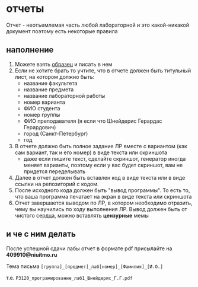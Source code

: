 # отчеты
Отчет - неотъемлемая часть любой лабораторной и это какой-никакой документ поэтому есть некоторые правила

## наполнение
1.  Можете взять [образец](https://docs.google.com/document/d/18I7KcVyP9uE0mOTq3IcqBSRNsCFRxNY_7Zh5Nh9Ix_U/edit?usp=sharing) и писать в нем
2.  Если не хотите брать то учтите, что в отчете должен быть титульный лист, на котором должно быть:
    - название факультета
    - название предмета
    - название лабораторной работы
    - номер варианта
    - ФИО студента
    - номер группы
    - ФИО преподавателя (я если что Шнейдерис Герардас Герардович)
    - город (Санкт-Петербург)
    - год
3. В отчете должно быть полное задание ЛР вместе с вариантом (как сам вариант, так и его номер) в виде текста или скриншота
    - даже если пишите текст, сделайте скриншот, генератор иногда меняет варианты, поэтому если у вас будет скриншот, вам не придется переделывать
4. Далее в отчет должен быть вставлен код в виде текста или в виде ссылки на репозиторий с кодом.
5. После исходного кода должен быть "вывод программы". То есть то, что ваша
   программа печатает на экран в виде текста или скриншота
6. Отчет завершается выводом по ЛР, в котором необходимо отразить, чему вы
   научились по ходу выполнения ЛР. Вывод должен быть от чистого сердца, можно вставлять __цензурные__ мемы

## и че с ним делать
После успешной сдачи лабы отчет в формате pdf присылайте на __409910@niuitmo.ru__

Тема письма `[группа]_[предмет]_лаб[номер]_[Фамилия]_[И.О.]`

т.е. `P3120_програмирование_лаб1_Шнейдерис_Г.Г.pdf`

